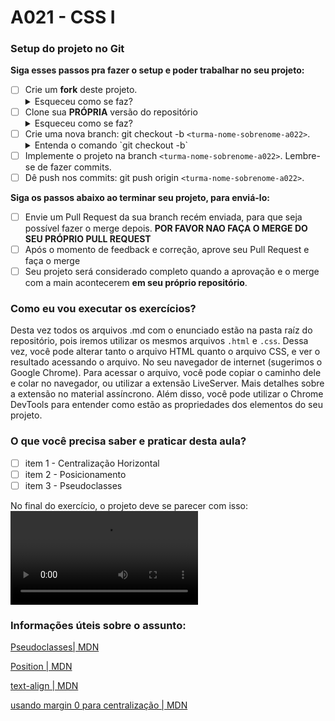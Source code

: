 # A021 - CSS I

### Setup do projeto no Git

**Siga esses passos pra fazer o setup e poder trabalhar no seu projeto:**

-  [ ] Crie um **fork** deste projeto.
   <details>
      <summary>Esqueceu como se faz?</summary>
      <img src="https://firebasestorage.googleapis.com/v0/b/assets-conteudo.appspot.com/o/gerais%2Ffork.png?alt=media&token=7030e997-246a-41fe-a75f-2a2ced61e54d" alt="Fork a sua própria cópia de nome-do-repo"/>
   </details>
-  [ ] Clone sua **PRÓPRIA** versão do repositório
   <details>
      <summary>Esqueceu como se faz?</summary>
      <img src="https://firebasestorage.googleapis.com/v0/b/assets-conteudo.appspot.com/o/gerais%2Fclone-repo.png?alt=media&token=d8b3c101-c6d4-4371-b018-ae4edec7e34c" alt="Garanta que o repositório é seu-usuário/nome-do-repo e faça o clone"/>
   </details>
-  [ ] Crie uma nova branch: git checkout -b `<turma-nome-sobrenome-a022>`.
   <details>
      <summary>Entenda o comando `git checkout -b`</summary>
      <p>Na aula vocês aprenderam a criar uma branch (`git branch "nome-branch"`) e se mover até ela (`git checkout "nome-branch"`). Porém, o git permite utilizar contrações para realizar mais de ação com um único comando, que é o caso do (`git checkout -b "nome-branch"`), que cria e automaticamente se move para a branch recém criada.</p>
   </details>
-  [ ] Implemente o projeto na branch `<turma-nome-sobrenome-a022>`. Lembre-se de fazer commits.
-  [ ] Dê push nos commits: git push origin `<turma-nome-sobrenome-a022>`.

**Siga os passos abaixo ao terminar seu projeto, para enviá-lo:**

-  [ ] Envie um Pull Request da sua branch recém enviada, para que seja possível fazer o merge depois. **POR FAVOR NAO FAÇA O MERGE DO SEU PRÓPRIO PULL REQUEST**
-  [ ] Após o momento de feedback e correção, aprove seu Pull Request e faça o merge
-  [ ] Seu projeto será considerado completo quando a aprovação e o merge com a main acontecerem **em seu próprio repositório**.

### Como eu vou executar os exercícios?
Desta vez todos os arquivos .md com o enunciado estão na pasta raíz do repositório, pois iremos utilizar os mesmos arquivos `.html` e `.css`. Dessa vez, você pode alterar tanto o arquivo HTML quanto o arquivo CSS, e ver o resultado acessando o arquivo. No seu navegador de internet (sugerimos o Google Chrome). Para acessar o arquivo, você pode copiar o caminho dele e colar no navegador, ou utilizar a extensão LiveServer. Mais detalhes sobre a extensão no material assíncrono. Além disso, você pode utilizar o Chrome DevTools para entender como estão as propriedades dos elementos do seu projeto.

### O que você precisa saber e praticar desta aula?

- [ ] item 1 - Centralização Horizontal
- [ ] item 2 - Posicionamento
- [ ] item 3 - Pseudoclasses

No final do exercício, o projeto deve se parecer com isso:
![](./assets/cssii.mp4)

### Informações úteis sobre o assunto:

[Pseudoclasses| MDN](https://developer.mozilla.org/pt-BR/docs/Web/CSS/Pseudo-classes)

[Position | MDN](https://developer.mozilla.org/pt-BR/docs/Web/CSS/position)

[text-align | MDN](https://developer.mozilla.org/pt-BR/docs/Web/CSS/text-align)

[usando margin 0 para centralização | MDN](https://developer.mozilla.org/pt-BR/docs/Web/CSS/margin#centraliza%C3%A7%C3%A3o_horizontal)